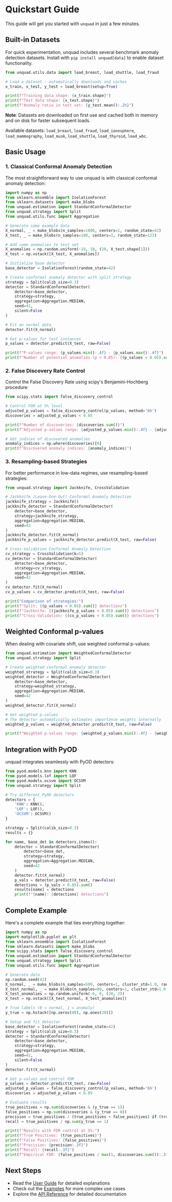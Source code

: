 # Quickstart Guide

This guide will get you started with `unquad` in just a few minutes.

## Built-in Datasets

For quick experimentation, unquad includes several benchmark anomaly detection datasets. Install with `pip install unquad[data]` to enable dataset functionality.

```python
from unquad.utils.data import load_breast, load_shuttle, load_fraud

# Load a dataset - automatically downloads and caches
x_train, x_test, y_test = load_breast(setup=True)

print(f"Training data shape: {x_train.shape}")
print(f"Test data shape: {x_test.shape}")
print(f"Anomaly ratio in test set: {y_test.mean():.2%}")
```

**Note**: Datasets are downloaded on first use and cached both in memory and on disk for faster subsequent loads.

Available datasets: `load_breast`, `load_fraud`, `load_ionosphere`, `load_mammography`, `load_musk`, `load_shuttle`, `load_thyroid`, `load_wbc`.

## Basic Usage

### 1. Classical Conformal Anomaly Detection

The most straightforward way to use unquad is with classical conformal anomaly detection:

```python
import numpy as np
from sklearn.ensemble import IsolationForest
from sklearn.datasets import make_blobs
from unquad.estimation import StandardConformalDetector
from unquad.strategy import Split
from unquad.utils.func import Aggregation

# Generate some example data
X_normal, _ = make_blobs(n_samples=1000, centers=1, random_state=42)
X_test, _ = make_blobs(n_samples=100, centers=1, random_state=123)

# Add some anomalies to test set
X_anomalies = np.random.uniform(-10, 10, (20, X_test.shape[1]))
X_test = np.vstack([X_test, X_anomalies])

# Initialize base detector
base_detector = IsolationForest(random_state=42)

# Create conformal anomaly detector with split strategy
strategy = Split(calib_size=0.3)
detector = StandardConformalDetector(
    detector=base_detector,
    strategy=strategy,
    aggregation=Aggregation.MEDIAN,
    seed=42,
    silent=False
)

# Fit on normal data
detector.fit(X_normal)

# Get p-values for test instances
p_values = detector.predict(X_test, raw=False)

print(f"P-values range: {p_values.min():.4f} - {p_values.max():.4f}")
print(f"Number of potential anomalies (p < 0.05): {(p_values < 0.05).sum()}")
```

### 2. False Discovery Rate Control

Control the False Discovery Rate using scipy's Benjamini-Hochberg procedure:

```python
from scipy.stats import false_discovery_control

# Control FDR at 5% level
adjusted_p_values = false_discovery_control(p_values, method='bh')
discoveries = adjusted_p_values < 0.05

print(f"Number of discoveries: {discoveries.sum()}")
print(f"Adjusted p-values range: {adjusted_p_values.min():.4f} - {adjusted_p_values.max():.4f}")

# Get indices of discovered anomalies
anomaly_indices = np.where(discoveries)[0]
print(f"Discovered anomaly indices: {anomaly_indices}")
```

### 3. Resampling-based Strategies

For better performance in low-data regimes, use resampling-based strategies:

```python
from unquad.strategy import Jackknife, CrossValidation

# Jackknife (Leave-One-Out) Conformal Anomaly Detection
jackknife_strategy = Jackknife()
jackknife_detector = StandardConformalDetector(
    detector=base_detector,
    strategy=jackknife_strategy,
    aggregation=Aggregation.MEDIAN,
    seed=42
)
jackknife_detector.fit(X_normal)
jackknife_p_values = jackknife_detector.predict(X_test, raw=False)

# Cross-Validation Conformal Anomaly Detection
cv_strategy = CrossValidation(k=5)
cv_detector = StandardConformalDetector(
    detector=base_detector,
    strategy=cv_strategy,
    aggregation=Aggregation.MEDIAN,
    seed=42
)
cv_detector.fit(X_normal)
cv_p_values = cv_detector.predict(X_test, raw=False)

print("Comparison of strategies:")
print(f"Split: {(p_values < 0.05).sum()} detections")
print(f"Jackknife: {(jackknife_p_values < 0.05).sum()} detections")
print(f"Cross-Validation: {(cv_p_values < 0.05).sum()} detections")
```

## Weighted Conformal p-values

When dealing with covariate shift, use weighted conformal p-values:

```python
from unquad.estimation import WeightedConformalDetector
from unquad.strategy import Split

# Create weighted conformal anomaly detector
weighted_strategy = Split(calib_size=0.3)
weighted_detector = WeightedConformalDetector(
    detector=base_detector,
    strategy=weighted_strategy,
    aggregation=Aggregation.MEDIAN,
    seed=42
)
weighted_detector.fit(X_normal)

# Get weighted p-values
# The detector automatically estimates importance weights internally
weighted_p_values = weighted_detector.predict(X_test, raw=False)

print(f"Weighted p-values range: {weighted_p_values.min():.4f} - {weighted_p_values.max():.4f}")
```

## Integration with PyOD

unquad integrates seamlessly with PyOD detectors:

```python
from pyod.models.knn import KNN
from pyod.models.lof import LOF
from pyod.models.ocsvm import OCSVM
from unquad.strategy import Split

# Try different PyOD detectors
detectors = {
    'KNN': KNN(),
    'LOF': LOF(),
    'OCSVM': OCSVM()
}

strategy = Split(calib_size=0.3)
results = {}

for name, base_det in detectors.items():
    detector = StandardConformalDetector(
        detector=base_det,
        strategy=strategy,
        aggregation=Aggregation.MEDIAN,
        seed=42
    )
    detector.fit(X_normal)
    p_vals = detector.predict(X_test, raw=False)
    detections = (p_vals < 0.05).sum()
    results[name] = detections
    print(f"{name}: {detections} detections")
```

## Complete Example

Here's a complete example that ties everything together:

```python
import numpy as np
import matplotlib.pyplot as plt
from sklearn.ensemble import IsolationForest
from sklearn.datasets import make_blobs
from scipy.stats import false_discovery_control
from unquad.estimation import StandardConformalDetector
from unquad.strategy import Split
from unquad.utils.func import Aggregation

# Generate data
np.random.seed(42)
X_normal, _ = make_blobs(n_samples=500, centers=1, cluster_std=1.0, random_state=42)
X_test_normal, _ = make_blobs(n_samples=80, centers=1, cluster_std=1.0, random_state=123)
X_test_anomalies = np.random.uniform(-6, 6, (20, 2))
X_test = np.vstack([X_test_normal, X_test_anomalies])

# True labels (0 = normal, 1 = anomaly)
y_true = np.hstack([np.zeros(80), np.ones(20)])

# Setup and fit detector
base_detector = IsolationForest(random_state=42)
strategy = Split(calib_size=0.3)
detector = StandardConformalDetector(
    detector=base_detector,
    strategy=strategy,
    aggregation=Aggregation.MEDIAN,
    seed=42,
    silent=False
)
detector.fit(X_normal)

# Get p-values and control FDR
p_values = detector.predict(X_test, raw=False)
adjusted_p_values = false_discovery_control(p_values, method='bh')
discoveries = adjusted_p_values < 0.05

# Evaluate results
true_positives = np.sum(discoveries & (y_true == 1))
false_positives = np.sum(discoveries & (y_true == 0))
precision = true_positives / (true_positives + false_positives) if (true_positives + false_positives) > 0 else 0
recall = true_positives / np.sum(y_true == 1)

print(f"Results with FDR control at 5%:")
print(f"True Positives: {true_positives}")
print(f"False Positives: {false_positives}")
print(f"Precision: {precision:.3f}")
print(f"Recall: {recall:.3f}")
print(f"Empirical FDR: {false_positives / max(1, discoveries.sum()):.3f}")
```

## Next Steps

- Read the [User Guide](user_guide/conformal_inference.md) for detailed explanations
- Check out the [Examples](examples/index.rst) for more complex use cases
- Explore the [API Reference](api/unquad/index.rst) for detailed documentation